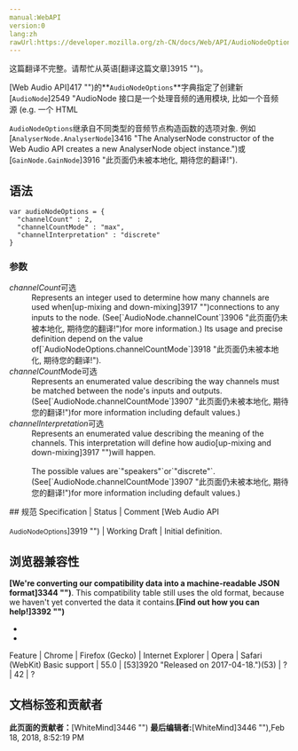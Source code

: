 ```yaml
---
manual:WebAPI
version:0
lang:zh
rawUrl:https://developer.mozilla.org/zh-CN/docs/Web/API/AudioNodeOptions
---
```




这篇翻译不完整。请帮忙从英语[翻译这篇文章]3915 "")。






[Web Audio API]417 "")的**`AudioNodeOptions`**字典指定了创建新[`AudioNode`]2549 "AudioNode 接口是一个处理音频的通用模块, 比如一个音频源 (e.g. 一个 HTML <audio> or <video> 元素), 一个音频地址或者一个中间处理模块 (e.g. 一个过滤器如 BiquadFilterNode, 或一个音量控制器如 GainNode).")对象时可使用的选项.



`AudioNodeOptions`继承自不同类型的音频节点构造函数的选项对象. 例如[`AnalyserNode.AnalyserNode`]3416 "The AnalyserNode constructor of the Web Audio API creates a new AnalyserNode object instance.")或[`GainNode.GainNode`]3916 "此页面仍未被本地化, 期待您的翻译!").


## 语法<a name="语法"></a>

```
var audioNodeOptions = {
  "channelCount" : 2,
  "channelCountMode" : "max",
  "channelInterpretation" : "discrete"
}
```

### 参数<a name="参数"></a>
<dl><dt><em>channelCount</em>可选</dt><dd>Represents an integer used to determine how many channels are used when[up-mixing and down-mixing]3917 "")connections to any inputs to the node. (See[`AudioNode.channelCount`]3906 "此页面仍未被本地化, 期待您的翻译!")for more information.) Its usage and precise definition depend on the value of[`AudioNodeOptions.channelCountMode`]3918 "此页面仍未被本地化, 期待您的翻译!").</dd><dt><em>channelCount</em>Mode可选</dt><dd>Represents an enumerated value describing the way channels must be matched between the node&#39;s inputs and outputs. (See[`AudioNode.channelCountMode`]3907 "此页面仍未被本地化, 期待您的翻译!")for more information including default values.)</dd><dt><em>channelInterpretation</em>可选</dt><dd>Represents an enumerated value describing the meaning of the channels. This interpretation will define how audio[up-mixing and down-mixing]3917 "")will happen.<br></br>The possible values are`"speakers"`or`"discrete"`. (See[`AudioNode.channelCountMode`]3907 "此页面仍未被本地化, 期待您的翻译!")for more information including default values.)</dd></dl>
## 规范<a name="规范"></a>
Specification | Status | Comment 
[Web Audio API<br></br><small>AudioNodeOptions</small>]3919 "") | Working Draft | Initial definition. 


## 浏览器兼容性<a name="浏览器兼容性"></a>


**[We&#39;re converting our compatibility data into a machine-readable JSON format]3344 "")**. This compatibility table still uses the old format, because we haven&#39;t yet converted the data it contains.**[Find out how you can help!]3392 "")**


* 
* 
Feature | Chrome | Firefox (Gecko) | Internet Explorer | Opera | Safari (WebKit) 
Basic support | 55.0 | [53]3920 "Released on 2017-04-18.")(53) | ? | 42 | ? 







## 文档标签和贡献者
**此页面的贡献者：**[WhiteMind]3446 "")
**最后编辑者:**[WhiteMind]3446 ""),<time>Feb 18, 2018, 8:52:19 PM</time>


